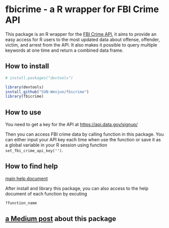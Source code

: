 # fbicrime - a R wrapper for FBI Crime API 

This package is an R wrapper for the [FBI Crime API](https://crime-data-explorer.fr.cloud.gov/api), it aims to provide an easy access for R users to the most updated data about offense, offender, victim, and arrest from the API. It also makes it possible to query multiple keywords at one time and return a combined data frame. 

## How to install
```R
# install.packages("devtools")

library(devtools)
install_github("SUN-Wenjun/fbicrime")
library(fbicrime)
```

## How to use

You need to get a key for the API at https://api.data.gov/signup/

Then you can access FBI crime data by calling function in this package. You can either input your API key each time when use the function or save it as a global variable in your R session using function `set_fbi_crime_api_key('')`.

## How to find help
[main help document](https://htmlpreview.github.io/?https://github.com/SUN-Wenjun/fbicrime/blob/master/doc/fbicrime.html)

After install and library this package, you can also access to the help document of each function by excuting
```R
?function_name
```

## [a Medium post](https://medium.com/@wenjun.sarah.sun/an-r-wrapper-for-fbi-crime-api-a80f8586e0ff?sk=598e89e2f68eea689cef9c7c92f90ce0) about this package
